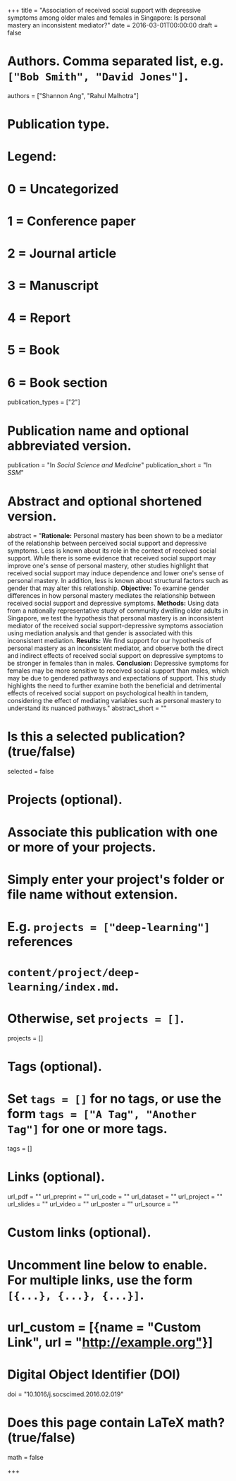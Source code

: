 +++
title = "Association of received social support with depressive symptoms among older males and females in Singapore: Is personal mastery an inconsistent mediator?"
date = 2016-03-01T00:00:00
draft = false

# Authors. Comma separated list, e.g. `["Bob Smith", "David Jones"]`.
authors = ["Shannon Ang", "Rahul Malhotra"]

# Publication type.
# Legend:
# 0 = Uncategorized
# 1 = Conference paper
# 2 = Journal article
# 3 = Manuscript
# 4 = Report
# 5 = Book
# 6 = Book section
publication_types = ["2"]

# Publication name and optional abbreviated version.
publication = "In *Social Science and Medicine*"
publication_short = "In *SSM*"

# Abstract and optional shortened version.
abstract = "**Rationale:** Personal mastery has been shown to be a mediator of the relationship between perceived social support and depressive symptoms. Less is known about its role in the context of received social support. While there is some evidence that received social support may improve one's sense of personal mastery, other studies highlight that received social support may induce dependence and lower one's sense of personal mastery. In addition, less is known about structural factors such as gender that may alter this relationship. **Objective:** To examine gender differences in how personal mastery mediates the relationship between received social support and depressive symptoms. **Methods:** Using data from a nationally representative study of community dwelling older adults in Singapore, we test the hypothesis that personal mastery is an inconsistent mediator of the received social support-depressive symptoms association using mediation analysis and that gender is associated with this inconsistent mediation. **Results:** We find support for our hypothesis of personal mastery as an inconsistent mediator, and observe both the direct and indirect effects of received social support on depressive symptoms to be stronger in females than in males. **Conclusion:** Depressive symptoms for females may be more sensitive to received social support than males, which may be due to gendered pathways and expectations of support. This study highlights the need to further examine both the beneficial and detrimental effects of received social support on psychological health in tandem, considering the effect of mediating variables such as personal mastery to understand its nuanced pathways."
abstract_short = ""

# Is this a selected publication? (true/false)
selected = false

# Projects (optional).
#   Associate this publication with one or more of your projects.
#   Simply enter your project's folder or file name without extension.
#   E.g. `projects = ["deep-learning"]` references 
#   `content/project/deep-learning/index.md`.
#   Otherwise, set `projects = []`.
projects = []

# Tags (optional).
#   Set `tags = []` for no tags, or use the form `tags = ["A Tag", "Another Tag"]` for one or more tags.
tags = []

# Links (optional).
url_pdf = ""
url_preprint = ""
url_code = ""
url_dataset = ""
url_project = ""
url_slides = ""
url_video = ""
url_poster = ""
url_source = ""

# Custom links (optional).
#   Uncomment line below to enable. For multiple links, use the form `[{...}, {...}, {...}]`.
# url_custom = [{name = "Custom Link", url = "http://example.org"}]

# Digital Object Identifier (DOI)
doi = "10.1016/j.socscimed.2016.02.019"

# Does this page contain LaTeX math? (true/false)
math = false

+++
